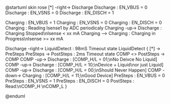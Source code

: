 @startuml
skin rose
[*] -right-> Discharge
Discharge : EN_VBUS = 0
Discharge : EN_VSNS = 0
Discharge : EN_DISCH = 1


Charging : EN_VBUS = 1
Charging : EN_VSNS = 0
Charging : EN_DISCH = 0
Charging : Reading Isense1 by ADC periodicaly
Charging -up-> Discharge : Charging Stopped\nIsense < xx mA
Charging --> Charging : Charging in Progress\nIsense >= xx mA


Discharge -right->  LiquidDetect : 98mS Timeout
state LiquidDetect {
  [*] -> PreSteps
  PreSteps -> PostSteps : 2ms Timeout
  state COMP <<choice>>
  PostSteps -> COMP
  COMP -up->  Discharge : [COMP_H/L = 01;\nNo Deivce No Liquid]
  COMP -up->  Discharge : [COMP_H/L = 10;\nDevice + Liquid\nor just Liquid]
  COMP -up->  Discharge : [COMP_H/L = 00;\nShould Never Happen]
  COMP -down->  Charging : [COMP_H/L = 11;\nGood Device]
  PreSteps : EN_VBUS = 0
  PreSteps : EN_VSNS = 1
  PreSteps : EN_DISCH = 0
  PostSteps : Read:\nCOMP_H \nCOMP_L
}

@enduml
